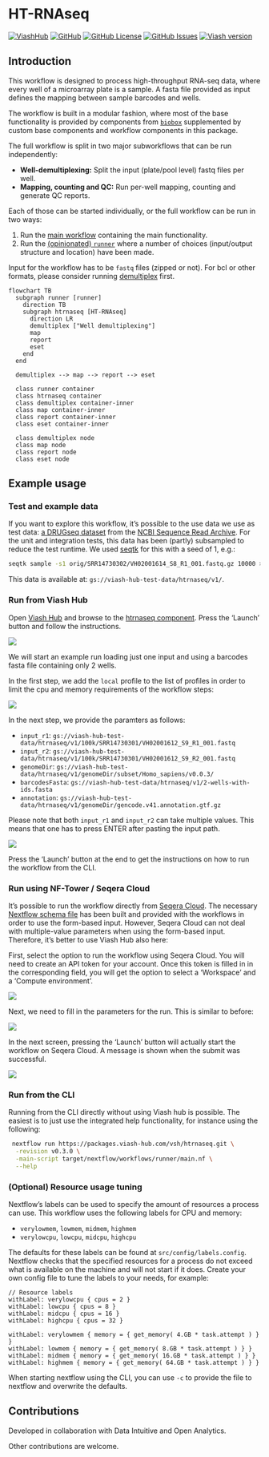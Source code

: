 

# HT-RNAseq

[![ViashHub](https://img.shields.io/badge/ViashHub-htrnaseq-7a4baa.svg)](https://www.viash-hub.com/packages/htrnaseq)
[![GitHub](https://img.shields.io/badge/GitHub-viash--hub%2Fhtrnaseq-blue.svg)](https://github.com/viash-hub/htrnaseq)
[![GitHub
License](https://img.shields.io/github/license/viash-hub/htrnaseq.svg)](https://github.com/viash-hub/htrnaseq/blob/main/LICENSE)
[![GitHub
Issues](https://img.shields.io/github/issues/viash-hub/htrnaseq.svg)](https://github.com/viash-hub/htrnaseq/issues)
[![Viash
version](https://img.shields.io/badge/Viash-v0.9.2-blue.svg)](https://viash.io)

## Introduction

This workflow is designed to process high-throughput RNA-seq data, where
every well of a microarray plate is a sample. A fasta file provided as
input defines the mapping between sample barcodes and wells.

The workflow is built in a modular fashion, where most of the base
functionality is provided by components from
[`biobox`](https://www.viash-hub.com/packages/biobox/latest)
supplemented by custom base components and workflow components in this
package.

The full workflow is split in two major subworkflows that can be run
independently:

- **Well-demultiplexing:** Split the input (plate/pool level) fastq
  files per well.
- **Mapping, counting and QC:** Run per-well mapping, counting and
  generate QC reports.

Each of those can be started individually, or the full workflow can be
run in two ways:

1.  Run the [main
    workflow](https://www.viash-hub.com/packages/htrnaseq/v0.3.0/components/workflows/htrnaseq)
    containing the main functionality.
2.  Run the [(opinionated)
    `runner`](https://www.viash-hub.com/packages/htrnaseq/v0.3.0/components/workflows/runner)
    where a number of choices (input/output structure and location) have
    been made.

Input for the workflow has to be `fastq` files (zipped or not). For bcl
or other formats, please consider running
[demultiplex](https://www.viash-hub.com/packages/demultiplex) first.

```mermaid lang='mermaid'
flowchart TB
  subgraph runner [runner]
    direction TB
    subgraph htrnaseq [HT-RNAseq]
      direction LR
      demultiplex ["Well demultiplexing"]
      map
      report
      eset
    end
  end

  demultiplex --> map --> report --> eset

  class runner container
  class htrnaseq container
  class demultiplex container-inner
  class map container-inner
  class report container-inner
  class eset container-inner

  class demultiplex node
  class map node
  class report node
  class eset node
```

## Example usage

### Test and example data

If you want to explore this workflow, it’s possible to the use data we
use as test data: [a DRUGseq
dataset](https://www.ncbi.nlm.nih.gov/geo/query/acc.cgi?acc=GSE176150)
from the [NCBI Sequence Read Archive](https://www.ncbi.nlm.nih.gov/sra).
For the unit and integration tests, this data has been (partly)
subsampled to reduce the test runtime. We used
[seqtk](https://github.com/lh3/seqtk) for this with a seed of 1, e.g.:

``` bash
seqtk sample -s1 orig/SRR14730302/VH02001614_S8_R1_001.fastq.gz 10000 > 10k/SRR14730302/VH02001614_S8_R1_001.fastq.gz
```

This data is available at: `gs://viash-hub-test-data/htrnaseq/v1/`.

### Run from Viash Hub

Open [Viash Hub](https://www.viash-hub.com) and browse to the [htrnaseq
component](https://www.viash-hub.com/packages/htrnaseq/v0.3.0/components/workflows/htrnaseq).
Press the ‘Launch’ button and follow the instructions.

![](assets/htrnaseq-launch-small.png)

We will start an example run loading just one input and using a barcodes
fasta file containing only 2 wells.

In the first step, we add the `local` profile to the list of profiles in
order to limit the cpu and memory requirements of the workflow steps:

![](assets/launch-parameters-1-small.png)

In the next step, we provide the paramters as follows:

- `input_r1`:
  `gs://viash-hub-test-data/htrnaseq/v1/100k/SRR14730301/VH02001612_S9_R1_001.fastq`
- `input_r2`:
  `gs://viash-hub-test-data/htrnaseq/v1/100k/SRR14730301/VH02001612_S9_R2_001.fastq`
- `genomeDir`:
  `gs://viash-hub-test-data/htrnaseq/v1/genomeDir/subset/Homo_sapiens/v0.0.3/`
- `barcodesFasta`:
  `gs://viash-hub-test-data/htrnaseq/v1/2-wells-with-ids.fasta`
- `annotation`:
  `gs://viash-hub-test-data/htrnaseq/v1/genomeDir/gencode.v41.annotation.gtf.gz`

Please note that both `input_r1` and `input_r2` can take multiple
values. This means that one has to press ENTER after pasting the input
path.

![](assets/launch-parameters-2-small.png)

Press the ‘Launch’ button at the end to get the instructions on how to
run the workflow from the CLI.

### Run using NF-Tower / Seqera Cloud

It’s possible to run the workflow directly from [Seqera
Cloud](https://cloud.seqera.io). The necessary [Nextflow schema
file](https://nextflow-io.github.io/nf-schema/latest/nextflow_schema/nextflow_schema_specification/)
has been built and provided with the workflows in order to use the
form-based input. However, Seqera Cloud can not deal with multiple-value
parameters when using the form-based input. Therefore, it’s better to
use Viash Hub also here:

First, select the option to run the workflow using Seqera Cloud. You
will need to create an API token for your account. Once this token is
filled in in the corresponding field, you will get the option to select
a ‘Workspace’ and a ‘Compute environment’.

![](assets/launch-parameters-3-small.png)

Next, we need to fill in the parameters for the run. This is similar to
before:

![](assets/launch-parameters-4-small.png)

In the next screen, pressing the ‘Launch’ button will actually start the
workflow on Seqera Cloud. A message is shown when the submit was
successful.

![](assets/launch-parameters-5-small.png)

### Run from the CLI

Running from the CLI directly without using Viash hub is possible. The
easiest is to just use the integrated help functionality, for instance
using the following:

``` bash
 nextflow run https://packages.viash-hub.com/vsh/htrnaseq.git \
  -revision v0.3.0 \
  -main-script target/nextflow/workflows/runner/main.nf \
  --help
```

### (Optional) Resource usage tuning

Nextflow’s labels can be used to specify the amount of resources a
process can use. This workflow uses the following labels for CPU and
memory:

- `verylowmem`, `lowmem`, `midmem`, `highmem`
- `verylowcpu`, `lowcpu`, `midcpu`, `highcpu`

The defaults for these labels can be found at
`src/config/labels.config`. Nextflow checks that the specified resources
for a process do not exceed what is available on the machine and will
not start if it does. Create your own config file to tune the labels to
your needs, for example:

    // Resource labels
    withLabel: verylowcpu { cpus = 2 }
    withLabel: lowcpu { cpus = 8 }
    withLabel: midcpu { cpus = 16 }
    withLabel: highcpu { cpus = 32 }

    withLabel: verylowmem { memory = { get_memory( 4.GB * task.attempt ) } }
    withLabel: lowmem { memory = { get_memory( 8.GB * task.attempt ) } }
    withLabel: midmem { memory = { get_memory( 16.GB * task.attempt ) } }
    withLabel: highmem { memory = { get_memory( 64.GB * task.attempt ) } }

When starting nextflow using the CLI, you can use `-c` to provide the
file to nextflow and overwrite the defaults.

## Contributions

Developed in collaboration with Data Intuitive and Open Analytics.

Other contributions are welcome.
